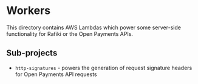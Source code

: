 # Workers

This directory contains AWS Lambdas which power some server-side functionality for Rafiki or the Open Payments APIs.

## Sub-projects

- `http-signatures` - powers the generation of request signature headers for Open Payments API requests
